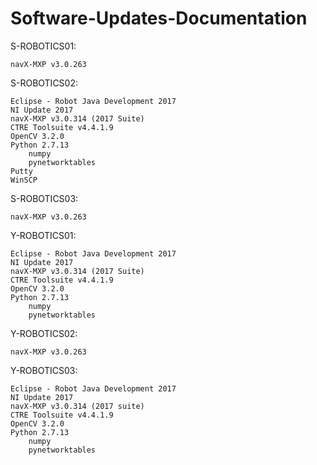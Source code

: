 # Software-Updates-Documentation

S-ROBOTICS01:

	navX-MXP v3.0.263


S-ROBOTICS02:
	
	Eclipse - Robot Java Development 2017
	NI Update 2017
	navX-MXP v3.0.314 (2017 Suite)
	CTRE Toolsuite v4.4.1.9
	OpenCV 3.2.0
	Python 2.7.13
		numpy
		pynetworktables
	Putty
	WinSCP


S-ROBOTICS03:

	navX-MXP v3.0.263


Y-ROBOTICS01:

	Eclipse - Robot Java Development 2017
	NI Update 2017
	navX-MXP v3.0.314 (2017 Suite)
	CTRE Toolsuite v4.4.1.9
	OpenCV 3.2.0
	Python 2.7.13
		numpy
		pynetworktables
  

Y-ROBOTICS02:

	navX-MXP v3.0.263


Y-ROBOTICS03:

	Eclipse - Robot Java Development 2017
	NI Update 2017
	navX-MXP v3.0.314 (2017 suite)
	CTRE Toolsuite v4.4.1.9
	OpenCV 3.2.0
	Python 2.7.13
		numpy
		pynetworktables

